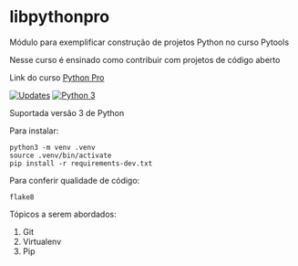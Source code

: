 # libpythonpro
Módulo para exemplificar construção de projetos Python no curso Pytools

Nesse curso é ensinado como contribuir com projetos de código aberto

Link do curso [Python Pro](https://pythonpro.com.br/)

[![Updates](https://pyup.io/repos/github/amandakarolline/libpythonpro/shield.svg)](https://pyup.io/repos/github/amandakarolline/libpythonpro/)
[![Python 3](https://pyup.io/repos/github/amandakarolline/libpythonpro/python-3-shield.svg)](https://pyup.io/repos/github/amandakarolline/libpythonpro/)

Suportada versão 3 de Python

Para instalar:
```console
python3 -m venv .venv
source .venv/bin/activate
pip install -r requirements-dev.txt
```

Para conferir qualidade de código:

```console
flake8
```

Tópicos a serem abordados:
1. Git
2. Virtualenv
3. Pip